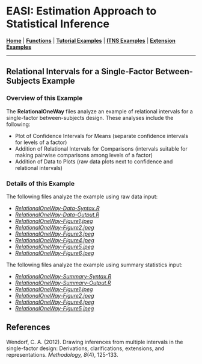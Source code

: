 # EASI: Estimation Approach to Statistical Inference

[**Home**](https://github.com/cwendorf/EASI/) | 
[**Functions**](https://github.com/cwendorf/EASI/tree/master/A-Functions) | 
[**Tutorial Examples**](https://github.com/cwendorf/EASI/tree/master/B-TutorialExamples) | 
[**ITNS Examples**](https://github.com/cwendorf/EASI/tree/master/C-ITNSExamples) | 
[**Extension Examples**](https://github.com/cwendorf/EASI/tree/master/D-ExtensionExamples)

---

## Relational Intervals for a Single-Factor Between-Subjects Example

### Overview of this Example

The **RelationalOneWay** files analyze an example of relational intervals for a single-factor between-subjects design. These analyses include the following:

- Plot of Confidence Intervals for Means (separate confidence intervals for levels of a factor)
- Addition of Relational Intervals for Comparisons (intervals suitable for making pairwise comparisons among levels of a factor)
- Addition of Data to Plots (raw data plots next to confidence and relational intervals)

### Details of this Example
 
The following files analyze the example using raw data input:

- [_RelationalOneWay-Data-Syntax.R_](./RelationalOneWay-Data-Syntax.R)
- [_RelationalOneWay-Data-Output.R_](./RelationalOneWay-Data-Output.R)
- [_RelationalOneWay-Figure1.jpeg_](./RelationalOneWay-Figure1.jpeg)
- [_RelationalOneWay-Figure2.jpeg_](./RelationalOneWay-Figure2.jpeg)
- [_RelationalOneWay-Figure3.jpeg_](./RelationalOneWay-Figure3.jpeg)
- [_RelationalOneWay-Figure4.jpeg_](./RelationalOneWay-Figure4.jpeg)
- [_RelationalOneWay-Figure5.jpeg_](./RelationalOneWay-Figure5.jpeg)
- [_RelationalOneWay-Figure6.jpeg_](./RelationalOneWay-Figure6.jpeg)

The following files analyze the example using summary statistics input:

- [_RelationalOneWay-Summary-Syntax.R_](./RelationalOneWay-Summary-Syntax.R)
- [_RelationalOneWay-Summary-Output.R_](./RelationalOneWay-Summary-Output.R)
- [_RelationalOneWay-Figure1.jpeg_](./RelationalOneWay-Figure1.jpeg)
- [_RelationalOneWay-Figure2.jpeg_](./RelationalOneWay-Figure2.jpeg)
- [_RelationalOneWay-Figure4.jpeg_](./RelationalOneWay-Figure4.jpeg)
- [_RelationalOneWay-Figure5.jpeg_](./RelationalOneWay-Figure5.jpeg)

## References

Wendorf, C. A. (2012). Drawing inferences from multiple intervals in the single-factor design: Derivations, clarifications, extensions, and representations. _Methodology, 8_(4), 125-133.
